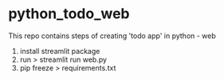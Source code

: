 # python_todo_web
This repo contains steps of creating 'todo app' in python - web

1. install streamlit package
2. run > streamlit run web.py
3. pip freeze > requirements.txt

